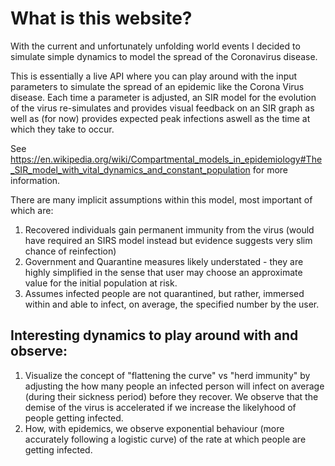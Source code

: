 # What is this website?
With the current and unfortunately unfolding world events I decided to simulate simple dynamics to model the spread of the Coronavirus disease.

This is essentially a live API where you can play around with the input parameters to simulate the spread of an epidemic like the Corona Virus disease. Each time a parameter is adjusted, an SIR model for the evolution of the virus re-simulates and provides visual feedback on an SIR graph as well as (for now) provides expected peak infections aswell as the time at which they take to occur.

See https://en.wikipedia.org/wiki/Compartmental_models_in_epidemiology#The_SIR_model_with_vital_dynamics_and_constant_population for more information.

There are many implicit assumptions within this model, most important of which are:
1) Recovered individuals gain permanent immunity from the virus (would have required an SIRS model instead but evidence suggests very slim chance of reinfection)
2) Government and Quarantine measures likely understated - they are highly simplified in the sense that user may choose an approximate value for the initial population at risk.
3) Assumes infected people are not quarantined, but rather, immersed within and able to infect, on average, the specified number by the user.

## Interesting dynamics to play around with and observe:
1) Visualize the concept of "flattening the curve" vs "herd immunity" by adjusting the how many people an infected person will infect on average (during their sickness period) before they recover. We observe that the demise of the virus is accelerated if we increase the likelyhood of people getting infected.
2) How, with epidemics, we observe exponential behaviour (more accurately following a logistic curve) of the rate at which people are getting infected.

